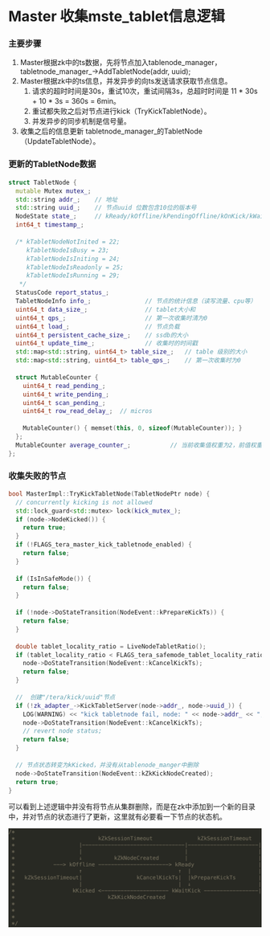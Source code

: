 # Master 收集mste_tablet信息逻辑

### 主要步骤

1. Master根据zk中的ts数据，先将节点加入tablenode_manager，tabletnode_manager_->AddTabletNode(addr, uuid);
2. Master根据zk中的ts信息，并发异步的向ts发送请求获取节点信息。
   1. 请求的超时时间是30s，重试10次，重试间隔3s，总超时时间是 11 * 30s + 10 * 3s = 360s = 6min。
   2. 重试都失败之后对节点进行kick（TryKickTabletNode）。
   3. 并发异步的同步机制是信号量。
3. 收集之后的信息更新 tabletnode_manager_的TabletNode（UpdateTabletNode）。

### 更新的TabletNode数据

```c++
struct TabletNode {
  mutable Mutex mutex_;
  std::string addr_;    // 地址
  std::string uuid_;    // 节点uuid 位数包含10位的版本号
  NodeState state_;     // kReady/kOffline/kPendingOffline/kOnKick/kWaitKick/kKicked
  int64_t timestamp_;

  /* kTabletNodeNotInited = 22;
     kTabletNodeIsBusy = 23;
     kTabletNodeIsIniting = 24;
     kTabletNodeIsReadonly = 25;
     kTabletNodeIsRunning = 29;
   */
  StatusCode report_status_;     
  TabletNodeInfo info_;               // 节点的统计信息（读写流量、cpu等）
  uint64_t data_size_;                // tablet大小和
  uint64_t qps_;                      // 第一次收集时清为0
  uint64_t load_;                     // 节点负载
  uint64_t persistent_cache_size_;    // ssdb的大小
  uint64_t update_time_;              // 收集时的时间戳
  std::map<std::string, uint64_t> table_size_;   // table 级别的大小
  std::map<std::string, uint64_t> table_qps_;    // 第一次收集时为0

  struct MutableCounter {
    uint64_t read_pending_;
    uint64_t write_pending_;
    uint64_t scan_pending_;
    uint64_t row_read_delay_;  // micros

    MutableCounter() { memset(this, 0, sizeof(MutableCounter)); }
  };
  MutableCounter average_counter_;           // 当前收集值权重为2，前值权重为1
};
```

### 收集失败的节点

```C++
bool MasterImpl::TryKickTabletNode(TabletNodePtr node) {
  // concurrently kicking is not allowed
  std::lock_guard<std::mutex> lock(kick_mutex_);
  if (node->NodeKicked()) {
    return true;
  }
  if (!FLAGS_tera_master_kick_tabletnode_enabled) {
    return false;
  }

  if (IsInSafeMode()) {
    return false;
  }

  if (!node->DoStateTransition(NodeEvent::kPrepareKickTs)) {
    return false;
  }

  double tablet_locality_ratio = LiveNodeTabletRatio();
  if (tablet_locality_ratio < FLAGS_tera_safemode_tablet_locality_ratio) {
    node->DoStateTransition(NodeEvent::kCancelKickTs);
    return false;
  }

  //  创建"/tera/kick/uuid"节点
  if (!zk_adapter_->KickTabletServer(node->addr_, node->uuid_)) {
    LOG(WARNING) << "kick tabletnode fail, node: " << node->addr_ << "," << node->uuid_;
    node->DoStateTransition(NodeEvent::kCancelKickTs);
    // revert node status;
    return false;
  }
  
  // 节点状态转变为kKicked，并没有从tablenode_manger中删除
  node->DoStateTransition(NodeEvent::kZkKickNodeCreated);
  return true;
}
```

可以看到上述逻辑中并没有将节点从集群删除，而是在zk中添加到一个新的目录中，并对节点的状态进行了更新，这里就有必要看一下节点的状态机。

![tera_tabke_node_state](../../../../../images/tera_tabke_node_state.png)
